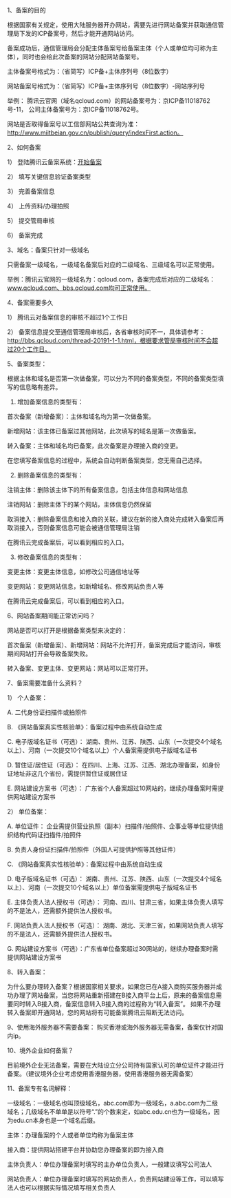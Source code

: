 1、备案的目的

根据国家有关规定，使用大陆服务器开办网站，需要先进行网站备案并获取通信管理局下发的ICP备案号，然后才能开通网站访问。

备案成功后，通信管理局会分配主体备案号给备案主体（个人或单位均可称为主体），同时也会给此次备案的网站分配网站备案号。

主体备案号格式为：（省简写）ICP备+主体序列号（8位数字）

网站备案号格式为：（省简写）ICP备+主体序列号（8位数字）-网站序列号

举例：
腾讯云官网（域名qcloud.com）的网站备案号为：京ICP备11018762号-11，
公司主体备案号为：京ICP备11018762号。

网站是否取得备案号以工信部网站公共查询为准：http://www.miitbeian.gov.cn/publish/query/indexFirst.action。

2、如何备案
 
1）	登陆腾讯云备案系统：[开始备案](https://console.qcloud.com/beian)

2）	填写关键信息验证备案类型

3）	完善备案信息

4）	上传资料/办理拍照

5）	提交管局审核

6）	备案完成

3、域名：备案只针对一级域名

只需备案一级域名，一级域名备案后对应的二级域名、三级域名可以正常使用。

举例：腾讯云官网的一级域名为：qcloud.com，备案完成后对应的二级域名：www.qcloud.com、bbs.qcloud.com均可正常使用。

4、备案需要多久

1）	腾讯云对备案信息的审核不超过1个工作日

2）	备案信息提交至通信管理局审核后，各省审核时间不一，具体请参考：
http://bbs.qcloud.com/thread-20191-1-1.html，根据要求管局审核时间不会超过20个工作日。

5、备案类型：

根据主体和域名是否第一次做备案，可以分为不同的备案类型，不同的备案类型填写的信息略有差异。

1)	增加备案信息的类型有：

首次备案（新增备案）：主体和域名均为第一次做备案。

新增网站：该主体已备案过其他网站，此次填写的域名是第一次做备案。

转入备案：主体和域名均已备案，此次备案是办理接入商的变更。

在您填写备案信息的过程中，系统会自动判断备案类型，您无需自己选择。

2)	删除备案信息的类型有：

注销主体：删除该主体下的所有备案信息，包括主体信息和网站信息

注销网站：删除主体下的某个网站，主体信息仍然保留

取消接入：删除备案信息和接入商的关联，建议在新的接入商处完成转入备案后再取消接入，否则备案信息可能会被通信管理局注销

在腾讯云完成备案后，可以看到相应的入口。

3)	修改备案信息的类型有：

变更主体：变更主体信息，如修改公司通信地址等

变更网站：变更网站信息，如新增域名、修改网站负责人等

在腾讯云完成备案后，可以看到相应的入口。

6、网站备案期间能正常访问吗？

网站是否可以打开是根据备案类型来决定的：

首次备案（新增备案）、新增网站：网站不允许打开，备案完成后才能访问，审核期间网站打开会导致备案失败。

转入备案、变更主体、变更网站：网站可以正常打开。

7、备案需要准备什么资料？

1）	个人备案：

A.	二代身份证扫描件或拍照件

B.	《网站备案真实性核验单》：备案过程中由系统自动生成

C.	电子版域名证书（可选）：
湖南、贵州、江苏、陕西、山东（一次提交4个域名以上）、河南（一次提交10个域名以上）个人备案需提供电子版域名证书

D.	暂住证/居住证（可选）：
在四川、上海、江苏、江西、湖北办理备案，如身份证地址非这几个省份，需提供暂住证或居住证

E.	网站建设方案书（可选）：
广东省个人备案超过10网站的，继续办理备案时需提供网站建设方案书

2）	单位备案：

A.	单位证件：
企业需提供营业执照（副本）扫描件/拍照件、企事业等单位提供组织结构代码证扫描件/拍照件

B.	负责人身份证扫描件/拍照件（外国人可提供护照等其他证件）

C.	《网站备案真实性核验单》：备案过程中由系统自动生成

D.	电子版域名证书（可选）：
湖南、贵州、江苏、陕西、山东（一次提交4个域名以上）、河南（一次提交10个域名以上）单位备案需提供电子版域名证书

E.	主体负责人法人授权书（可选）：
河南、四川、甘肃三省，如果主体负责人填写的不是法人，还需额外提供法人授权书。

F.	网站负责人法人授权书（可选）：
湖南、湖北、天津三省，如果网站负责人填写的不是法人，还需额外提供法人授权书。

G.	网站建设方案书（可选）：广东省单位备案超过30网站的，继续办理备案时需提供网站建设方案书

8、转入备案：

为什么要办理转入备案？根据国家相关要求，如果您已在A接入商购买服务器并成功办理了网站备案，当您将网站重新搭建在B接入商平台上后，原来的备案信息需要同时转入B接入商，备案信息转入B接入商的过程称为“转入备案”。
如果不办理转入备案即开通网站，您的网站将有可能备案腾讯云阻断无法访问。

9、使用海外服务器不需要备案：
购买香港或海外服务器无需备案，备案仅针对国内ip。 

10、境外企业如何备案？

目前境外企业无法备案，需要在大陆设立分公司持有国家认可的单位证件才能进行备案。（建议境外企业考虑使用香港服务器，使用香港服务器无需备案）

11、备案专有名词解释：

一级域名：一级域名也叫顶级域名，abc.com即为一级域名，a.abc.com为二级域名；几级域名不单单是以符号“.”的个数来定，如abc.edu.cn也为一级域名，因为edu.cn本身也是一个域名后缀。

主体：办理备案的个人或者单位均称为备案主体

接入商：提供网站搭建平台并协助您办理备案的即为接入商

主体负责人：单位办理备案时填写的主办单位负责人，一般建议填写公司法人

网站负责人：单位办理备案时填写的网站负责人，负责网站建设等工作，可以填写法人也可以根据实际情况填写相关负责人
